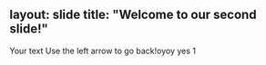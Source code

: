 layout: slide
title: "Welcome to our second slide!"
---
Your text
Use the left arrow to go back!oyoy yes
1
